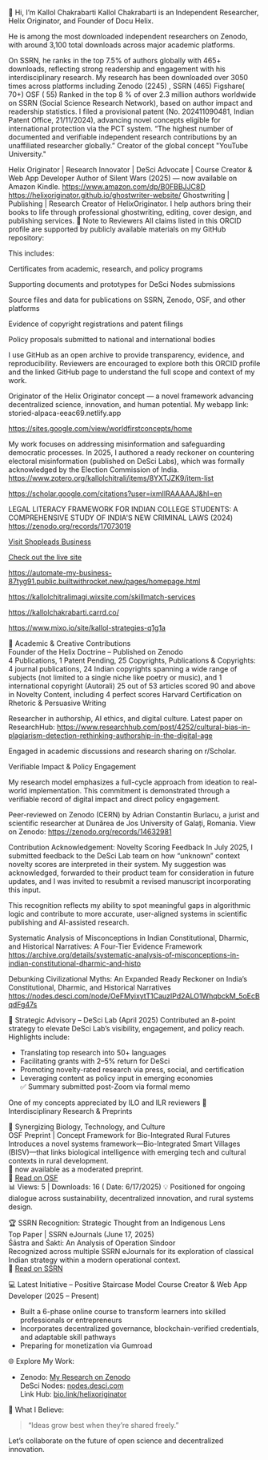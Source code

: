  👋 Hi, I’m Kallol Chakrabarti
Kallol Chakrabarti is an Independent Researcher, Helix Originator, and Founder of Docu Helix.

He is among the most downloaded independent researchers on Zenodo, with around 3,100 total downloads across major academic platforms.

On SSRN, he ranks in the top 7.5% of authors globally with 465+ downloads, reflecting strong readership and engagement with his interdisciplinary research.
My research has been downloaded over 3050 times across platforms including Zenodo (2245) , SSRN (465) Figshare( 70+) OSF ( 55)
Ranked in the top 8 % of over 2.3 million authors worldwide on SSRN (Social Science Research Network), based on author impact and readership statistics. 
 I filed a provisional patent (No. 202411090481, Indian Patent Office, 21/11/2024), advancing novel concepts eligible for international protection via the PCT system.
 “The highest number of documented and verifiable independent research contributions by an unaffiliated researcher globally.”
 Creator of the global concept "YouTube University."


Helix Originator | Research Innovator | DeSci Advocate | Course Creator & Web App Developer
Author of Silent Wars (2025) — now available on Amazon Kindle.
https://www.amazon.com/dp/B0FBBJJC8D 
https://helixoriginator.github.io/ghostwriter-website/
Ghostwriting | Publishing | Research
Creator of HelixOriginator. I help authors bring their books to life through professional ghostwriting, editing, cover design, and publishing services.
📌 Note to Reviewers
All claims listed in this ORCID profile are supported by publicly available materials on my GitHub repository:



This includes:

Certificates from academic, research, and policy programs

Supporting documents and prototypes for DeSci Nodes submissions

Source files and data for publications on SSRN, Zenodo, OSF, and other platforms

Evidence of copyright registrations and patent filings

Policy proposals submitted to national and international bodies

I use GitHub as an open archive to provide transparency, evidence, and reproducibility. Reviewers are encouraged to explore both this ORCID profile and the linked GitHub page to understand the full scope and context of my work.


Originator of the Helix Originator concept — a novel framework advancing decentralized science, innovation, and human potential.
My webapp link:   storied-alpaca-eeac69.netlify.app 

https://sites.google.com/view/worldfirstconcepts/home

My work focuses on addressing misinformation and safeguarding democratic processes. In 2025, I authored a ready reckoner on countering electoral misinformation (published on DeSci Labs), which was formally acknowledged by the Election Commission of India.
https://www.zotero.org/kallolchitrali/items/8YXTJZK9/item-list

https://scholar.google.com/citations?user=ixmIlRAAAAAJ&hl=en

LEGAL LITERACY FRAMEWORK FOR INDIAN COLLEGE STUDENTS: A COMPREHENSIVE STUDY OF INDIA'S NEW CRIMINAL LAWS (2024)
https://zenodo.org/records/17073019



[Visit Shopleads Business](https://shopleads-business.netlify.app)

[Check out the live site](https://storied-alpaca-eeac69.netlify.app)

https://automate-my-business-87tyg91.public.builtwithrocket.new/pages/homepage.html

https://kallolchitralimagi.wixsite.com/skillmatch-services 

https://kallolchakrabarti.carrd.co/ 

https://www.mixo.io/site/kallol-strategies-q1g1a 






🔬 Academic & Creative Contributions  
 Founder of the Helix Doctrine – Published on Zenodo  
4 Publications, 1 Patent Pending, 25 Copyrights,
   Publications & Copyrights: 4 journal publications, 24 Indian copyrights spanning a wide range of subjects (not limited to a single niche like poetry or music), and 1 international copyright (Autorali)
  25 out of 53 articles scored 90 and above in Novelty Content, including 4 perfect scores
  Harvard Certification on Rhetoric & Persuasive Writing

  Researcher in authorship, AI ethics, and digital culture. Latest paper on ResearchHub: https://www.researchhub.com/post/4252/cultural-bias-in-plagiarism-detection-rethinking-authorship-in-the-digital-age 

  
Engaged in academic discussions and research sharing on r/Scholar.

   Verifiable Impact & Policy Engagement

My research model emphasizes a full-cycle approach from ideation to real-world implementation. This commitment is demonstrated through a verifiable record of digital impact and direct policy engagement.

 Peer-reviewed on Zenodo (CERN) by Adrian Constantin Burlacu, a jurist and scientific researcher at Dunărea de Jos University of Galați, Romania.
View on Zenodo: https://zenodo.org/records/14632981 

 Contribution Acknowledgement: Novelty Scoring Feedback
In July 2025, I submitted feedback to the DeSci Lab team on how “unknown” context novelty scores are interpreted in their system. My suggestion was acknowledged, forwarded to their product team for consideration in future updates, and I was invited to resubmit a revised manuscript incorporating this input.

This recognition reflects my ability to spot meaningful gaps in algorithmic logic and contribute to more accurate, user-aligned systems in scientific publishing and AI-assisted research.  

Systematic Analysis of Misconceptions in Indian Constitutional, Dharmic, and Historical Narratives: A Four-Tier Evidence Framework
https://archive.org/details/systematic-analysis-of-misconceptions-in-indian-constitutional-dharmic-and-histo



Debunking Civilizational Myths: An Expanded Ready Reckoner on India’s Constitutional, Dharmic, and Historical Narratives
https://nodes.desci.com/node/OeFMyixytT1CauzIPd2ALO1WhqbckM_5oEcBqdFg47s


 🧠 Strategic Advisory – DeSci Lab (April 2025)
Contributed an 8-point strategy to elevate DeSci Lab’s visibility, engagement, and policy reach. Highlights include:
- Translating top research into 50+ languages
- Facilitating grants with 2–5% return for DeSci
- Promoting novelty-rated research via press, social, and certification
- Leveraging content as policy input in emerging economies  
✅ Summary submitted post-Zoom via formal memo
 
 One of my concepts appreciated by ILO and ILR reviewers
  🌿 Interdisciplinary Research & Preprints

 🧬 Synergizing Biology, Technology, and Culture  
OSF Preprint | Concept Framework for Bio-Integrated Rural Futures  
Introduces a novel systems framework—Bio-Integrated Smart Villages (BISV)—that links biological intelligence with emerging tech and cultural contexts in rural development.  
📝  now available as a moderated preprint.  
🔗 [Read on OSF](https://osf.io)  
📊 Views: 5 | Downloads: 16 ( Date: 6/17/2025) 
💡 Positioned for ongoing dialogue across sustainability, decentralized innovation, and rural systems design.



 🏆 SSRN Recognition: Strategic Thought from an Indigenous Lens  
Top Paper | SSRN eJournals (June 17, 2025)  
Śāstra and Śakti: An Analysis of Operation Sindoor  
Recognized across multiple SSRN eJournals for its exploration of classical Indian strategy within a modern operational context.  
🔗 [Read on SSRN](https://ssrn.com/abstract=5286196)




💻 Latest Initiative – Positive Staircase Model
Course Creator & Web App Developer (2025 – Present)  
- Built a 6-phase online course to transform learners into skilled professionals or entrepreneurs  
- Incorporates decentralized governance, blockchain-verified credentials, and adaptable skill pathways  
- Preparing for monetization via Gumroad  



 🌐 Explore My Work:
- Zenodo: [My Research on Zenodo](https://zenodo.org/me/uploads?q=&f=shared_with_me%3Afalse&l=list&p=1&s=10&sort=newest)  
  DeSci Nodes: [nodes.desci.com](https://nodes.desci.com/nodes)  
  Link Hub: [bio.link/helixoriginator](https://bio.link/helixoriginator)  



 🌱 What I Believe:
> “Ideas grow best when they’re shared freely.”

Let’s collaborate on the future of open science and decentralized innovation.
